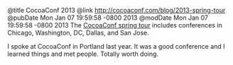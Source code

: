 @title CocoaConf 2013
@link http://cocoaconf.com/blog/2013-spring-tour
@pubDate Mon Jan 07 19:59:58 -0800 2013
@modDate Mon Jan 07 19:59:58 -0800 2013
The <a href="http://cocoaconf.com/blog/2013-spring-tour">CocoaConf spring tour</a> includes conferences in Chicago, Washington, DC, Dallas, and San Jose.

I spoke at CocoaConf in Portland last year. It was a good conference and I learned things and met people. Totally worth doing.
